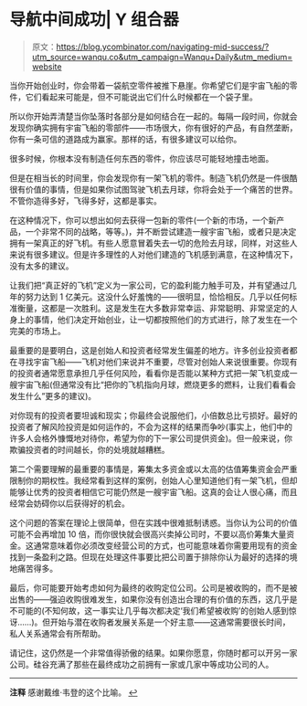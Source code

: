 # 导航中间成功| Y 组合器

> 原文：<https://blog.ycombinator.com/navigating-mid-success/?utm_source=wanqu.co&utm_campaign=Wanqu+Daily&utm_medium=website>

当你开始创业时，你会带着一袋航空零件被推下悬崖。你希望它们是宇宙飞船的零件，它们看起来可能是，但不可能说出它们什么时候都在一个袋子里。

所以你开始弄清楚当你坠落时各部分是如何结合在一起的。每隔一段时间，你就会发现你确实拥有宇宙飞船的零部件——市场很大，你有很好的产品，有自然垄断，你有一条可信的道路成为赢家。那样的话，有很多建议可以给你。

很多时候，你根本没有制造任何东西的零件，你应该尽可能轻地撞击地面。

但是在相当长的时间里，你会发现你有一架飞机的零件。制造飞机仍然是一件很酷很有价值的事情，但是如果你试图驾驶飞机去月球，你将会处于一个痛苦的世界。不管你造得多好，飞得多好，这都是事实。

在这种情况下，你可以想出如何去获得一包新的零件(一个新的市场，一个新产品，一个非常不同的战略，等等。)，并不断尝试建造一艘宇宙飞船，或者只是决定拥有一架真正的好飞机。有些人愿意冒着失去一切的危险去月球，同样，对这些人来说有很多建议。但是许多理性的人对他们建造的飞机感到满意，在这种情况下，没有太多的建议。

让我们把“真正好的飞机”定义为一家公司，它的盈利能力触手可及，并有望通过几年的努力达到 1 亿美元。这没什么好羞愧的——很明显，恰恰相反。几乎以任何标准衡量，这都是一次胜利。这是发生在大多数非常幸运、非常聪明、非常坚定的人身上的事情，他们决定开始创业，让一切都按照他们的方式进行，除了发生在一个完美的市场上。

最重要的是要明白，这是创始人和投资者经常发生偏差的地方。许多创业投资者都在寻找宇宙飞船——飞机对他们来说并不重要，尽管对创始人来说很重要。你现有的投资者通常愿意承担几乎任何风险，看看你是否能以某种方式把一架飞机变成一艘宇宙飞船(但通常没有比“把你的飞机指向月球，燃烧更多的燃料，让我们看看会发生什么”更多的建议)。

对你现有的投资者要坦诚和现实；你最终会说服他们，小倍数总比亏损好。最好的投资者了解风险投资是如何运作的，不会为这样的结果而争吵(事实上，他们中的许多人会格外慷慨地对待你，希望为你的下一家公司提供资金)。但一般来说，你欺骗投资者的时间越长，你的处境就越糟糕。

第二个需要理解的最重要的事情是，筹集太多资金或以太高的估值筹集资金会严重限制你的期权性。我经常看到这样的案例，创始人心里知道他们有一架飞机，但却能够让优秀的投资者相信它可能仍然是一艘宇宙飞船。这真的会让人很心痛，而且经常会妨碍你以后获得好的机会。

这个问题的答案在理论上很简单，但在实践中很难抵制诱惑。当你认为公司的价值可能不会再增加 10 倍，而你很快就会很高兴卖掉公司时，不要以高价筹集大量资金。这通常意味着你必须改变经营公司的方式，也可能意味着你需要用现有的资金找到一条盈利之路。但现在处理这件事要比把公司置于排除你认为最好的选择的境地痛苦得多。

最后，你可能要开始考虑如何为最终的收购定位公司。公司是被收购的，而不是被出售的——强迫收购很难发生，如果你没有创造出合理的有价值的东西，这几乎是不可能的(不知何故，这一事实让几乎每次都决定‘我们希望被收购’的创始人感到惊讶……)。但开始与潜在收购者发展关系是一个好主意——这通常需要很长时间，私人关系通常会有所帮助。

请记住，这仍然是一个非常值得骄傲的结果。如果你愿意，你随时都可以开另一家公司。硅谷充满了那些在最终成功之前拥有一家或几家中等成功公司的人。

* * *

**注释**
感谢戴维·韦登的这个比喻。 [↩](#footnoteid1)